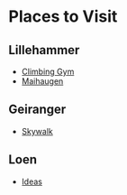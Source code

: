 # Places to Visit

## Lillehammer

- [Climbing Gym](https://www.tyriliklatring.no/)
- [Maihaugen](https://de.lillehammer.com/sehen-und-erleben/das-museum-maihaugen-p630553)

## Geiranger

- [Skywalk](https://www.geirangerfjord.no/geiranger-skywalk-dalsnibba-3)


## Loen

- [Ideas](https://www.visitnorway.de/reiseziele/fjord-norwegen/nordfjord/loen-skylift/)
